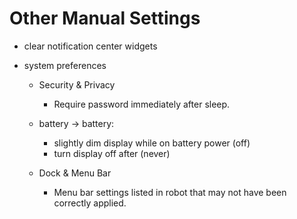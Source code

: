 # Other Manual Settings

- clear notification center widgets

- system preferences
    - Security & Privacy
        - Require password immediately after sleep.

    - battery -> battery:
        - slightly dim display while on battery power (off)
        - turn display off after (never)

    - Dock & Menu Bar
        - Menu bar settings listed in robot that may not have been correctly applied.

